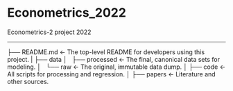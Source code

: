 # Econometrics_2022
Econometrics-2 project 2022

------------------------------

├── README.md          <- The top-level README for developers using this project.
|
├── data
│   ├── processed      <- The final, canonical data sets for modeling.
│   └── raw            <- The original, immutable data dump.
│
├── code               <- All scripts for processing and regression.
│
├── papers             <- Literature and other sources.
